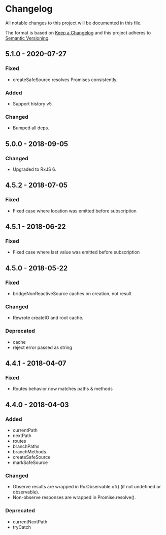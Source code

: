 # Changelog

All notable changes to this project will be documented in this file.

The format is based on [Keep a Changelog](http://keepachangelog.com/en/1.0.0/)
and this project adheres to [Semantic Versioning](http://semver.org/spec/v2.0.0.html).

## 5.1.0 - 2020-07-27

### Fixed

- createSafeSource resolves Promises consistently.

### Added

- Support history v5.

### Changed

- Bumped all deps.

## 5.0.0 - 2018-09-05

### Changed

- Upgraded to RxJS 6.

## 4.5.2 - 2018-07-05

### Fixed

- Fixed case where location was emitted before subscription

## 4.5.1 - 2018-06-22

### Fixed

- Fixed case where last value was emitted before subscription

## 4.5.0 - 2018-05-22

### Fixed

- bridgeNonReactiveSource caches on creation, not result

### Changed

- Rewrote createIO and root cache.

### Deprecated

- cache
- reject error passed as string

## 4.4.1 - 2018-04-07

### Fixed

- Routes behavior now matches paths & methods

## 4.4.0 - 2018-04-03

### Added

- currentPath
- nextPath
- routes
- branchPaths
- branchMethods
- createSafeSource
- markSafeSource

### Changed

- Observe results are wrapped in Rx.Observable.of() (if not undefined or observable).
- Non-observe responses are wrapped in Promise.resolve().

### Deprecated

- currentNextPath
- tryCatch
